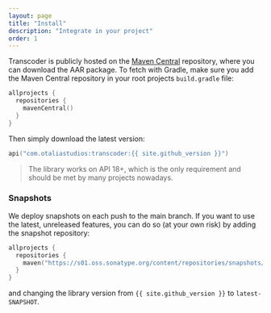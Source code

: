 ```yaml
---
layout: page
title: "Install"
description: "Integrate in your project"
order: 1
---
```


Transcoder is publicly hosted on the [Maven Central](https://repo1.maven.org/maven2/com/otaliastudios/)
repository, where you can download the AAR package. To fetch with Gradle, make sure you add the
Maven Central repository in your root projects `build.gradle` file:

```kotlin
allprojects {
  repositories {
    mavenCentral()
  }
}
```

Then simply download the latest version:

```kotlin
api("com.otaliastudios:transcoder:{{ site.github_version }}")
```

> The library works on API 18+, which is the only requirement and should be met by many projects nowadays.

### Snapshots

We deploy snapshots on each push to the main branch. If you want to use the latest, unreleased features,
you can do so (at your own risk) by adding the snapshot repository:

```kotlin
allprojects {
  repositories {
    maven("https://s01.oss.sonatype.org/content/repositories/snapshots/")
  }
}
```

and changing the library version from `{{ site.github_version }}` to `latest-SNAPSHOT`.